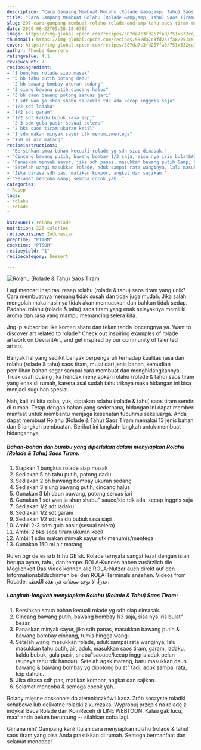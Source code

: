 ```yaml
---
description: "Cara Gampang Membuat Rolahu (Rolade &amp;amp; Tahu) Saos Tiram, Menggugah Selera"
title: "Cara Gampang Membuat Rolahu (Rolade &amp;amp; Tahu) Saos Tiram, Menggugah Selera"
slug: 297-cara-gampang-membuat-rolahu-rolade-and-amp-tahu-saos-tiram-menggugah-selera
date: 2020-08-22T05:28:18.678Z
image: https://img-global.cpcdn.com/recipes/587da7c3fd257fa8/751x532cq70/rolahu-rolade-tahu-saos-tiram-foto-resep-utama.jpg
thumbnail: https://img-global.cpcdn.com/recipes/587da7c3fd257fa8/751x532cq70/rolahu-rolade-tahu-saos-tiram-foto-resep-utama.jpg
cover: https://img-global.cpcdn.com/recipes/587da7c3fd257fa8/751x532cq70/rolahu-rolade-tahu-saos-tiram-foto-resep-utama.jpg
author: Phoebe Guerrero
ratingvalue: 4.1
reviewcount: 7
recipeingredient:
- "1 bungkus rolade siap masak"
- "5 bh tahu putih potong dadu"
- "2 bh bawang bombay ukuran sedang"
- "3 siung bawang putih cincang halus"
- "3 bh daun bawang potong seruas jari"
- "1 sdt wan ja shan shabu sauceklo tdk ada kecap inggris saja"
- "1/2 sdt ladaku"
- "1/2 sdt garam"
- "1/2 sdt kaldu bubuk rasa sapi"
- "2-3 sdm gula pasir sesuai selera"
- "2 bks saos tiram ukuran kecil"
- "1 sdm makan minyak sayur utk menumismentega"
- "150 ml air matang"
recipeinstructions:
- "Bersihkan smua bahan kecuali rolade yg sdh siap dimasak."
- "Cincang bawang putih, bawang bombay 1/3 saja, sisa nya iris bulat&#34; besar."
- "Panaskan minyak sayur, jika sdh panas, masukkan bawang putih &amp; bawang bombay cincang, tumis hingga wangi."
- "Setelah wangi masukkan rolade, aduk sampai rata wanginya, lalu masukkan tahu putih, air, aduk, masukkan saos tiram, garam, ladaku, kaldu bubuk, gula pasir, shabu&#34;saouce/kecap inggris aduk pelan (supaya tahu tdk hancur). Setelah agak matang, baru masukkan daun bawang &amp; bawang bombay yg dipotong bulat&#34; tadi, aduk sampai rata, Icip dahulu."
- "Jika dirasa sdh pas, matikan kompor, angkat dan sajikan."
- "Selamat mencoba &amp; semoga cocok yah.."
categories:
- Resep
tags:
- rolahu
- rolade
- 

katakunci: rolahu rolade  
nutrition: 226 calories
recipecuisine: Indonesian
preptime: "PT18M"
cooktime: "PT50M"
recipeyield: "1"
recipecategory: Dessert

---
```



![Rolahu (Rolade &amp; Tahu) Saos Tiram](https://img-global.cpcdn.com/recipes/587da7c3fd257fa8/751x532cq70/rolahu-rolade-tahu-saos-tiram-foto-resep-utama.jpg)

Lagi mencari inspirasi resep rolahu (rolade &amp; tahu) saos tiram yang unik? Cara membuatnya memang tidak susah dan tidak juga mudah. Jika salah mengolah maka hasilnya tidak akan memuaskan dan bahkan tidak sedap. Padahal rolahu (rolade &amp; tahu) saos tiram yang enak selayaknya memiliki aroma dan rasa yang mampu memancing selera kita.

Jng lp subscribe like komen share dan tekan tanda loncengnya ya. Want to discover art related to rolade? Check out inspiring examples of rolade artwork on DeviantArt, and get inspired by our community of talented artists.

Banyak hal yang sedikit banyak berpengaruh terhadap kualitas rasa dari rolahu (rolade &amp; tahu) saos tiram, mulai dari jenis bahan, kemudian pemilihan bahan segar sampai cara membuat dan menghidangkannya. Tidak usah pusing jika hendak menyiapkan rolahu (rolade &amp; tahu) saos tiram yang enak di rumah, karena asal sudah tahu triknya maka hidangan ini bisa menjadi suguhan spesial.


Nah, kali ini kita coba, yuk, ciptakan rolahu (rolade &amp; tahu) saos tiram sendiri di rumah. Tetap dengan bahan yang sederhana, hidangan ini dapat memberi manfaat untuk membantu menjaga kesehatan tubuhmu sekeluarga. Anda dapat membuat Rolahu (Rolade &amp; Tahu) Saos Tiram memakai 13 jenis bahan dan 6 langkah pembuatan. Berikut ini langkah-langkah untuk membuat hidangannya.

<!--inarticleads1-->

##### Bahan-bahan dan bumbu yang diperlukan dalam menyiapkan Rolahu (Rolade &amp; Tahu) Saos Tiram:

1. Siapkan 1 bungkus rolade siap masak
1. Sediakan 5 bh tahu putih, potong dadu
1. Sediakan 2 bh bawang bombay ukuran sedang
1. Sediakan 3 siung bawang putih, cincang halus
1. Gunakan 3 bh daun bawang, potong seruas jari
1. Gunakan 1 sdt wan ja shan shabu&#34; sauce/klo tdk ada, kecap inggris saja
1. Sediakan 1/2 sdt ladaku
1. Sediakan 1/2 sdt garam
1. Sediakan 1/2 sdt kaldu bubuk rasa sapi
1. Ambil 2-3 sdm gula pasir (sesuai selera)
1. Ambil 2 bks saos tiram ukuran kecil
1. Ambil 1 sdm makan minyak sayur utk menumis/mentega
1. Gunakan 150 ml air matang


Ru en bgr de es srb fr hu GE sk. Rolade ternyata sangat lezat dengan isian berupa ayam, tahu, dan tempe. ROLA-Kunden haben zusätzlich die Möglichkeit Das Video können alle ROLA-Nutzer auch direkt auf den Informationsbildschirmen bei den ROLA-Terminals ansehen. Videos from RoLade. عذراً، لا توجد سجلات في هذه اللحظة. 

<!--inarticleads2-->

##### Langkah-langkah menyiapkan Rolahu (Rolade &amp; Tahu) Saos Tiram:

1. Bersihkan smua bahan kecuali rolade yg sdh siap dimasak.
1. Cincang bawang putih, bawang bombay 1/3 saja, sisa nya iris bulat&#34; besar.
1. Panaskan minyak sayur, jika sdh panas, masukkan bawang putih &amp; bawang bombay cincang, tumis hingga wangi.
1. Setelah wangi masukkan rolade, aduk sampai rata wanginya, lalu masukkan tahu putih, air, aduk, masukkan saos tiram, garam, ladaku, kaldu bubuk, gula pasir, shabu&#34;saouce/kecap inggris aduk pelan (supaya tahu tdk hancur). Setelah agak matang, baru masukkan daun bawang &amp; bawang bombay yg dipotong bulat&#34; tadi, aduk sampai rata, Icip dahulu.
1. Jika dirasa sdh pas, matikan kompor, angkat dan sajikan.
1. Selamat mencoba &amp; semoga cocok yah..


Rolady mięsne doskonałe do ziemniaczków i kasz. Zrób soczyste roladki schabowe lub delikatne roladki z kurczaka. Wypróbuj przepis na roladę z indyka! Baca Rolade dari KoinReceh di LINE WEBTOON. Kalau gak lucu, maaf anda belum beruntung -- silahkan coba lagi. 

Gimana nih? Gampang kan? Itulah cara menyiapkan rolahu (rolade &amp; tahu) saos tiram yang bisa Anda praktikkan di rumah. Semoga bermanfaat dan selamat mencoba!
